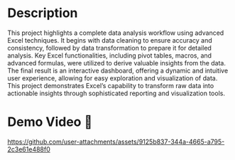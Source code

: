 # Description 

This project highlights a complete data analysis workflow using advanced Excel techniques. It begins with data cleaning to ensure accuracy and consistency, followed by data transformation to prepare it for detailed analysis. Key Excel functionalities, including pivot tables, macros, and advanced formulas, were utilized to derive valuable insights from the data. The final result is an interactive dashboard, offering a dynamic and intuitive user experience, allowing for easy exploration and visualization of data. This project demonstrates Excel’s capability to transform raw data into actionable insights through sophisticated reporting and visualization tools.

# Demo Video 🎥

https://github.com/user-attachments/assets/9125b837-344a-4665-a795-2c3e61e488f0
